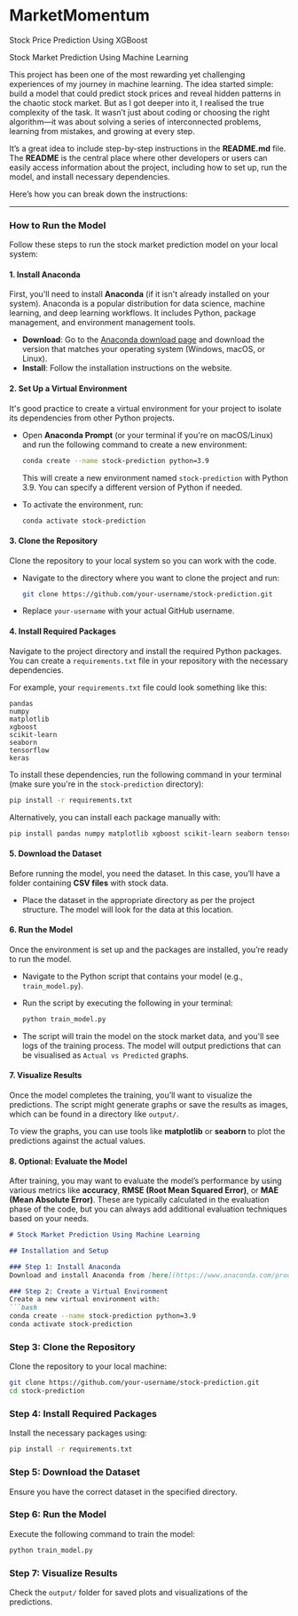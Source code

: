 # MarketMomentum
Stock Price Prediction Using XGBoost		

Stock Market Prediction Using Machine Learning    

This project has been one of the most rewarding yet challenging experiences of my journey in machine learning. The idea started simple: build a model that could predict stock prices and reveal hidden patterns in the chaotic stock market. But as I got deeper into it, I realised the true complexity of the task. It wasn’t just about coding or choosing the right algorithm—it was about solving a series of interconnected problems, learning from mistakes, and growing at every step.

It’s a great idea to include step-by-step instructions in the **README.md** file. The **README** is the central place where other developers or users can easily access information about the project, including how to set up, run the model, and install necessary dependencies. 

Here’s how you can break down the instructions:

---

### **How to Run the Model**

Follow these steps to run the stock market prediction model on your local system:

#### 1. **Install Anaconda**
First, you'll need to install **Anaconda** (if it isn't already installed on your system). Anaconda is a popular distribution for data science, machine learning, and deep learning workflows. It includes Python, package management, and environment management tools.

- **Download**: Go to the [Anaconda download page](https://www.anaconda.com/products/individual) and download the version that matches your operating system (Windows, macOS, or Linux).
- **Install**: Follow the installation instructions on the website.

#### 2. **Set Up a Virtual Environment**
It's good practice to create a virtual environment for your project to isolate its dependencies from other Python projects.

- Open **Anaconda Prompt** (or your terminal if you're on macOS/Linux) and run the following command to create a new environment:
  
  ```bash
  conda create --name stock-prediction python=3.9
  ```

  This will create a new environment named `stock-prediction` with Python 3.9. You can specify a different version of Python if needed.

- To activate the environment, run:
  
  ```bash
  conda activate stock-prediction
  ```

#### 3. **Clone the Repository**
Clone the repository to your local system so you can work with the code.

- Navigate to the directory where you want to clone the project and run:
  
  ```bash
  git clone https://github.com/your-username/stock-prediction.git
  ```

- Replace `your-username` with your actual GitHub username.

#### 4. **Install Required Packages**
Navigate to the project directory and install the required Python packages. You can create a `requirements.txt` file in your repository with the necessary dependencies.

For example, your `requirements.txt` file could look something like this:

```
pandas
numpy
matplotlib
xgboost
scikit-learn
seaborn
tensorflow
keras
```

To install these dependencies, run the following command in your terminal (make sure you're in the `stock-prediction` directory):

```bash
pip install -r requirements.txt
```

Alternatively, you can install each package manually with:

```bash
pip install pandas numpy matplotlib xgboost scikit-learn seaborn tensorflow keras
```

#### 5. **Download the Dataset**
Before running the model, you need the dataset. In this case, you’ll have a folder containing **CSV files** with stock data. 

- Place the dataset in the appropriate directory as per the project structure. The model will look for the data at this location.

#### 6. **Run the Model**
Once the environment is set up and the packages are installed, you’re ready to run the model.

- Navigate to the Python script that contains your model (e.g., `train_model.py`).
- Run the script by executing the following in your terminal:

  ```bash
  python train_model.py
  ```

- The script will train the model on the stock market data, and you'll see logs of the training process. The model will output predictions that can be visualised as `Actual vs Predicted` graphs.

#### 7. **Visualize Results**
Once the model completes the training, you’ll want to visualize the predictions. The script might generate graphs or save the results as images, which can be found in a directory like `output/`.

To view the graphs, you can use tools like **matplotlib** or **seaborn** to plot the predictions against the actual values.

#### 8. **Optional: Evaluate the Model**
After training, you may want to evaluate the model’s performance by using various metrics like **accuracy**, **RMSE (Root Mean Squared Error)**, or **MAE (Mean Absolute Error)**. These are typically calculated in the evaluation phase of the code, but you can always add additional evaluation techniques based on your needs.

```markdown
# Stock Market Prediction Using Machine Learning

## Installation and Setup

### Step 1: Install Anaconda
Download and install Anaconda from [here](https://www.anaconda.com/products/individual).

### Step 2: Create a Virtual Environment
Create a new virtual environment with:
```bash
conda create --name stock-prediction python=3.9
conda activate stock-prediction
```

### Step 3: Clone the Repository
Clone the repository to your local machine:
```bash
git clone https://github.com/your-username/stock-prediction.git
cd stock-prediction
```

### Step 4: Install Required Packages
Install the necessary packages using:
```bash
pip install -r requirements.txt
```

### Step 5: Download the Dataset
Ensure you have the correct dataset in the specified directory.

### Step 6: Run the Model
Execute the following command to train the model:
```bash
python train_model.py
```

### Step 7: Visualize Results
Check the `output/` folder for saved plots and visualizations of the predictions.
